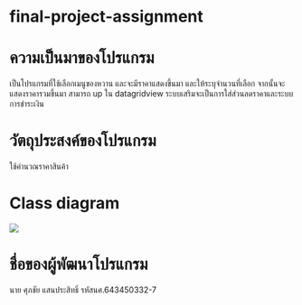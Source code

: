 # final-project-assignment


# ความเป็นมาของโปรแกรม
เป็นโปรแกรมที่ใช้เลือกเมนูของหวาน และจะมีราคาแสดงขึ้นมา และให้ระบุจำนวนที่เลือก 
จากนั้นจะแสดงราคารวมขึ้นมา สามารถ up ใน datagridview ระบบเสริมจะเป็นการใส่ส่วนลดราคาและระบบการชำระเงิน



# วัตถุประสงค์ของโปรแกรม
ใช้คำนวณราคาสินค้า 

# Class diagram
[![](https://mermaid.ink/img/pako:eNp1kk1PwzAMhv9KlVPRtgPXigusCHFADLXiVGnyYq-LaJKRumLT6H8n_WBdO_Al9ZPXdvKmJyEtkoiELKAsYwW5A52ZwMfWOn0b3H0vFkFMZUmOO94qu91TR5qYSb1RTHqdUEGSCZ8N0mG5A5MThjcXQj7wGx_XKR34r-1NxWzNPeJ6WSj5MS1dgcJ_ax_4dU_muhAQY2BI7ZNT-K7oKyzZKZMHmkwVzIM-2zslaUg_-TgkbBmKvmXdLZd29A6dDZklw4Apa8dMoR82Re3IM8yJX3yz4VoNWTWtxsh7OwZp0yYcH92HmAtNTns7_eu3584E70hTJiL_ibSFquBMZKb20mqPwPSIiq0T0RaKkuYCKrbJ0UgRsavoV9T_RL2q_gGfEL4C)](https://mermaid.live/edit#pako:eNp1kk1PwzAMhv9KlVPRtgPXigusCHFADLXiVGnyYq-LaJKRumLT6H8n_WBdO_Al9ZPXdvKmJyEtkoiELKAsYwW5A52ZwMfWOn0b3H0vFkFMZUmOO94qu91TR5qYSb1RTHqdUEGSCZ8N0mG5A5MThjcXQj7wGx_XKR34r-1NxWzNPeJ6WSj5MS1dgcJ_ax_4dU_muhAQY2BI7ZNT-K7oKyzZKZMHmkwVzIM-2zslaUg_-TgkbBmKvmXdLZd29A6dDZklw4Apa8dMoR82Re3IM8yJX3yz4VoNWTWtxsh7OwZp0yYcH92HmAtNTns7_eu3584E70hTJiL_ibSFquBMZKb20mqPwPSIiq0T0RaKkuYCKrbJ0UgRsavoV9T_RL2q_gGfEL4C)

    

# ชื่อของผู้พัฒนาโปรแกรม
นาย ศุภชัย แสนประสิทธิ์ รหัสนศ.643450332-7
